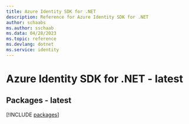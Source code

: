 ```yaml
---
title: Azure Identity SDK for .NET
description: Reference for Azure Identity SDK for .NET
author: schaabs
ms.author: sschaab
ms.data: 04/28/2023
ms.topic: reference
ms.devlang: dotnet
ms.service: identity
---
```

# Azure Identity SDK for .NET - latest
## Packages - latest
[!INCLUDE [packages](identity-index.md)]